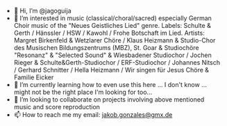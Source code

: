 - 👋 Hi, I’m @jagoguija
- 👀 I’m interested in music (classical/choral/sacred) especially German Choir music of the "Neues Geistliches Lied" genre. Labels: Schulte & Gerth / Hänssler / HSW / Kawohl / Frohe Botschaft im Lied. Artists: Margret Birkenfeld & Wetzlarer Chöre / Klaus Heizmann & Studio-Chor des Musischen Bildungszentrums (MBZ), St. Goar & Studiochöre "Resonanz" & "Selected Sound" & Wiesbadener Studiochor / Jochen Rieger & Schulte&Gerth-Studiochor / ERF-Studiochor / Johannes Nitsch / Gerhard Schnitter / Hella Heizmann / Wir singen für Jesus Chöre & Familie Eicker 
- 🌱 I’m currently learning how to even use this here ... I don't know ... might not be the right place I'm looking for too...
- 💞️ I’m looking to collaborate on projects involving above mentioned music and score reproduction
- 📫 How to reach me my email: jakob.gonzales@gmx.de

<!---
jagoguija/jagoguija is a ✨ special ✨ repository because its `README.md` (this file) appears on your GitHub profile.
You can click the Preview link to take a look at your changes.
--->
